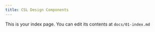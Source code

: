 ```yaml
---
title: CSL Design Components
---
```


This is your index page. You can edit its contents at `docs/01-index.md`
